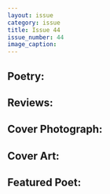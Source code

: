 ```yaml
---
layout: issue
category: issue
title: Issue 44
issue_number: 44
image_caption: 
---
```


## Poetry:

## Reviews:

## Cover Photograph:

## Cover Art:

## Featured Poet: